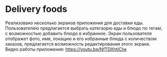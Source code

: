 #  Delivery foods 

Реализовано несколько экранов приложения для доставки еды.
Пользователею предлагается выбрать категаорю еды и блюдо по тегам, с возможностью добавить блюдо в избранное.
Экран пользователя отображет фото, имя, локацию и его избранные блюда с количеством заказов, предлагается возможность редактирования этого экрана.
Видео работы приложения:
https://youtu.be/NfTDXhtjCIw
